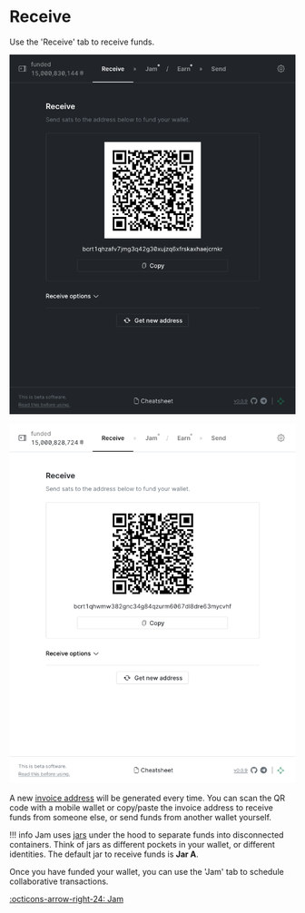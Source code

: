 # Receive

Use the 'Receive' tab to receive funds.

![](../assets/interface/receive.png#only-dark)

![](../assets/interface/receive-light.png#only-light)

A new [invoice address][address] will be generated every time. You can scan the
QR code with a mobile wallet or copy/paste the invoice address to receive funds
from someone else, or send funds from another wallet yourself.

!!! info
    Jam uses [jars][jars] under the hood to separate funds into disconnected
    containers. Think of jars as different pockets in your wallet, or different
    identities. The default jar to receive funds is **Jar A**.

Once you have funded your wallet, you can use the 'Jam' tab to schedule
collaborative transactions.

[jars]: /glossary/#jar
[address]: /glossary/#address

[:octicons-arrow-right-24: Jam][jam]

[jam]: 02-jam.md
